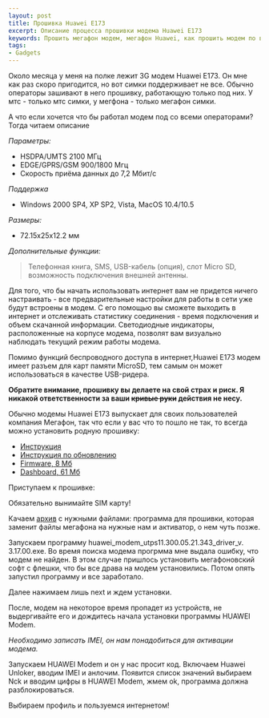 ```yaml
---
layout: post
title: Прошивка Huawei E173
excerpt: Описание процесса прошивки модема Huawei E173
keywords: Прошить мегафон модем, мегафон Huawei, как прошить модем по все симки, прошить модем
tags:
- Gadgets
---
```


Около месяца у меня на полке лежит 3G модем Huawei E173. Он мне как раз скоро пригодится, но вот симки поддерживает не все. Обычно операторы зашивают в него прошивку, работающую только под них. У мтс - только мтс симки, у мегфона - только мегафон симки.

А что если хочется что бы работал модем под со всеми операторами? Тогда читаем описание

*Параметры:*

- HSDPA/UMTS 2100 МГц
- EDGE/GPRS/GSM 900/1800 Мгц
- Скорость приёма данных до 7,2 Мбит/с

*Поддержка*

- Windows 2000 SP4, XP SP2, Vista, MacOS 10.4/10.5

*Размеры:*

- 72.15х25х12.2 мм

*Дополнительные функции:*

>Телефонная книга, SMS, USB-кабель (опция), слот Micro SD, возможность подключения внешней антенны.

Для того, что бы начать использовать интернет вам не придется ничего настраивать - все предварительные настройки для работы в сети уже будут встроены в модем. С его помощью вы сможете выходить в интернет и отслеживать статистику соединения - время подключения и объем скачанной информации. Светодиодные индикаторы, расположенные на корпусе модема, позволят вам визуально наблюдать текущий режим работы модема.

Помимо функций беспроводного доступа в интернет,Huawei E173 модем имеет разъем для карт памяти MicroSD, тем самым он может использоваться в качестве USB-ридера.

<strong>Обратите внимание, прошивку вы делаете на свой страх и риск. Я никакой ответственности за ваши <del datetime="2011-06-19T11:48:01+00:00">кривые руки</del> действия не несу.</strong>

Обычно модемы Huawei E173 выпускает для своих пользователей компания Мегафон, так что если у вас что то пошло не так, то всегда можно установить родную прошивку:

- [Инструкция](http://goo.gl/iySzLE)
- [Инструкция по обновлению](http://goo.gl/DrsJDs)
- [Firmware, 8 Мб](http://goo.gl/9u6bQR)
- [Dashboard, 61 Мб](http://goo.gl/LR3CtC)

Приступаем к прошивке:

Обязательно вынимайте SIM карту!

Качаем [архив](http://yadi.sk/d/0WGXeEYcDRLo "Прошивка модема Huawei E173") с нужными файлами: программа для прошивки, которая заменит файлы мегафона на нужные нам и активатор, о нем чуть позже.

Запускаем программу <span class="file">huawei_modem_utps11.300.05.21.343_driver_v. 3.17.00.exe</span>. Во время поиска модема прогрмма мне выдала ошибку, что модем не найден. В этом случае пришлось установить мегафоновский софт с флешки, что бы все драва на модем установились. Потом опять запустил программу и все заработало.

Далее нажимаем лишь next и ждем установки.

После, модем на некоторое время пропадет из устройств, не выдергивайте его и дождитесь начала установки программы HUAWEI Modem.  

_Необходимо записать IMEI, он нам понадобиться для активации модема._

Запускаем HUAWEI Modem и он у нас просит код. Включаем Huawei Unloker, вводим IMEI и анлочим. Появится список значений выбираем Nck и вводим цифры в HUAWEI Modem, жмем ok, программа должна разблокироваться.

Выбираем профиль и пользуемся интернетом!

<img class="aligncenter" src="{{ site.url }}/upload/article/2011/06/20/screen_00.jpg" alt="" border="0" />

